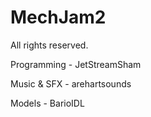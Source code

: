# MechJam2

All rights reserved.

Programming - JetStreamSham

Music & SFX - arehartsounds

Models - BarioIDL

